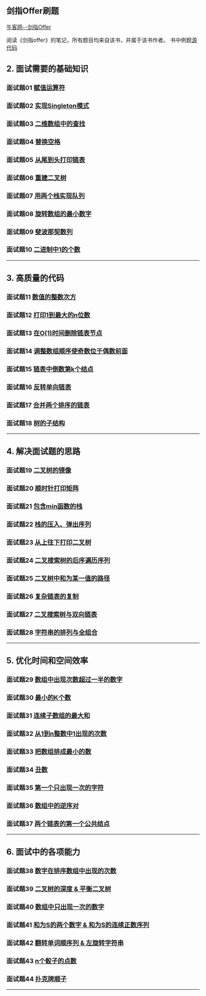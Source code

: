 ## 剑指Offer刷题

[牛客网--剑指Offer][url1]

阅读《剑指offer》的笔记，所有题目均来自该书，并属于该书作者。
书中例题[源代码][url2]

## 2. 面试需要的基础知识
### 面试题01 [赋值运算符](question-1.md)
### 面试题02 [实现Singleton模式](question-2.md)
### 面试题03 [二维数组中的查找](question-3.md)
### 面试题04 [替换空格](question-4.md)
### 面试题05 [从尾到头打印链表](question-5.md)
### 面试题06 [重建二叉树](question-6.md)
### 面试题07 [用两个栈实现队列](question-7.md)
### 面试题08 [旋转数组的最小数字](question-8.md)
### 面试题09 [斐波那契数列](question-9.md)
### 面试题10 [二进制中1的个数](question-10.md)

****
## 3. 高质量的代码
### 面试题11 [数值的整数次方](question-11.md)
### 面试题12 [打印1到最大的n位数](question-12.md)
### 面试题13 [在O(1)时间删除链表节点](question-13.md)
### 面试题14 [调整数组顺序使奇数位于偶数前面](question-14.md)
### 面试题15 [链表中倒数第k个结点](question-15.md)
### 面试题16 [反转单向链表](question-16.md)
### 面试题17 [合并两个排序的链表](question-17.md)
### 面试题18 [树的子结构](question-18.md)

****
## 4. 解决面试题的思路
### 面试题19 [二叉树的镜像](question-19.md)
### 面试题20 [顺时针打印矩阵](question-20.md)
### 面试题21 [包含min函数的栈](question-21.md)
### 面试题22 [栈的压入、弹出序列](question-22.md)
### 面试题23 [从上往下打印二叉树](question-23.md)
### 面试题24 [二叉搜索树的后序遍历序列](question-24.md)
### 面试题25 [二叉树中和为某一值的路径](question-25.md)
### 面试题26 [复杂链表的复制](question-26.md)
### 面试题27 [二叉搜索树与双向链表](question-27.md)
### 面试题28 [字符串的排列与全组合](question-28.md)

****
## 5. 优化时间和空间效率
### 面试题29 [数组中出现次数超过一半的数字](question-29.md)
### 面试题30 [最小的K个数](question-30.md)
### 面试题31 [连续子数组的最大和](question-31.md)
### 面试题32 [从1到n整数中1出现的次数](question-32.md)
### 面试题33 [把数组排成最小的数](question-33.md)
### 面试题34 [丑数](question-34.md)
### 面试题35 [第一个只出现一次的字符](question-35.md)
### 面试题36 [数组中的逆序对](question-36.md)
### 面试题37 [两个链表的第一个公共结点](question-37.md)

****
## 6. 面试中的各项能力
### 面试题38 [数字在排序数组中出现的次数](question-38.md)
### 面试题39 [二叉树的深度 & 平衡二叉树](question-39.md)
### 面试题40 [数组中只出现一次的数字](question-40.md)
### 面试题41 [和为S的两个数字 & 和为S的连续正数序列](question-41.md)
### 面试题42 [翻转单词顺序列 & 左旋转字符串](question-42.md)
### 面试题43 [n个骰子的点数](question-43.md)
### 面试题44 [扑克牌顺子](question-44.md)

*****
[url1]:https://www.nowcoder.com/ta/coding-interviews
[url2]:https://github.com/yunshouhu/InterviewQuestions

